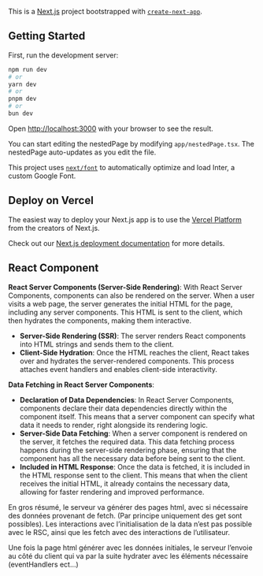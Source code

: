 This is a [Next.js](https://nextjs.org/) project bootstrapped with [`create-next-app`](https://github.com/vercel/next.js/tree/canary/packages/create-next-app).

## Getting Started

First, run the development server:

```bash
npm run dev
# or
yarn dev
# or
pnpm dev
# or
bun dev
```

Open [http://localhost:3000](http://localhost:3000) with your browser to see the result.

You can start editing the nestedPage by modifying `app/nestedPage.tsx`. The nestedPage auto-updates as you edit the file.

This project uses [`next/font`](https://nextjs.org/docs/basic-features/font-optimization) to automatically optimize and load Inter, a custom Google Font.

## Deploy on Vercel

The easiest way to deploy your Next.js app is to use the [Vercel Platform](https://vercel.com/new?utm_medium=default-template&filter=next.js&utm_source=create-next-app&utm_campaign=create-next-app-readme) from the creators of Next.js.

Check out our [Next.js deployment documentation](https://nextjs.org/docs/deployment) for more details.

## React Component

**React Server Components (Server-Side Rendering)**:
With React Server Components, components can also be rendered on the server. When a user visits a web page, the server generates the initial HTML for the page, including any server components. This HTML is sent to the client, which then hydrates the components, making them interactive.

- **Server-Side Rendering (SSR)**: The server renders React components into HTML strings and sends them to the client.
- **Client-Side Hydration**: Once the HTML reaches the client, React takes over and hydrates the server-rendered components. This process attaches event handlers and enables client-side interactivity.

**Data Fetching in React Server Components**:

- **Declaration of Data Dependencies**: In React Server Components, components declare their data dependencies directly within the component itself. This means that a server component can specify what data it needs to render, right alongside its rendering logic.
- **Server-Side Data Fetching**: When a server component is rendered on the server, it fetches the required data. This data fetching process happens during the server-side rendering phase, ensuring that the component has all the necessary data before being sent to the client.
- **Included in HTML Response**: Once the data is fetched, it is included in the HTML response sent to the client. This means that when the client receives the initial HTML, it already contains the necessary data, allowing for faster rendering and improved performance.

En gros résumé, le serveur va générer des pages html, avec si nécessaire des données provenant de fetch. (Par principe uniquement des get sont possibles). Les interactions avec l’initialisation de la data n’est pas possible avec le RSC, ainsi que les fetch avec des interactions de l’utilisateur.

Une fois la page html générer avec les données initiales, le serveur l’envoie au côté du client qui va par la suite hydrater avec les éléments nécessaire (eventHandlers ect…)